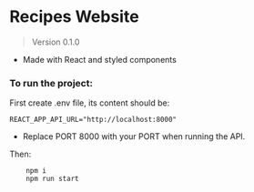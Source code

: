 # Recipes Website

> Version 0.1.0

-   Made with React and styled components

### To run the project:

First create .env file, its content should be:

```
REACT_APP_API_URL="http://localhost:8000"
```

-   Replace PORT 8000 with your PORT when running the API.

Then:

```
    npm i
    npm run start
```
